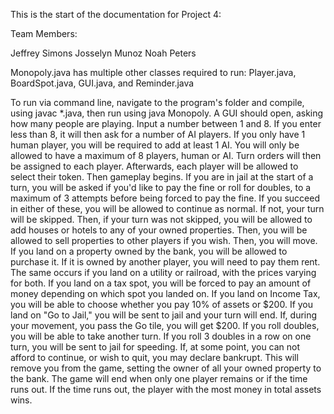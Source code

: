 This is the start of the documentation for Project 4:

Team Members:

Jeffrey Simons 
Josselyn Munoz
Noah Peters

Monopoly.java has multiple other classes required to run: 
Player.java, 
BoardSpot.java, 
GUI.java, 
and Reminder.java

To run via command line, navigate to the program's folder and compile, using javac \*.java, then run using java Monopoly.
A GUI should open, asking how many people are playing. Input a number between 1 and 8. If you enter less than 8, it will then ask for a number of AI players. If you only have 1 human player, you will be required to add at least 1 AI. You will only be allowed to have a maximum of 8 players, human or AI. Turn orders will then be assigned to each player. Afterwards, each player will be allowed to select their token. Then gameplay begins. 
If you are in jail at the start of a turn, you will be asked if you'd like to pay the fine or roll for doubles, to a maximum of 3 attempts before being forced to pay the fine. If you succeed in either of these, you will be allowed to continue as normal. If not, your turn will be skipped. Then, if your turn was not skipped, you will be allowed to add houses or hotels to any of your owned properties. Then, you will be allowed to sell properties to other players if you wish. 
Then, you will move. If you land on a property owned by the bank, you will be allowed to purchase it. If it is owned by another player, you will need to pay them rent. The same occurs if you land on a utility or railroad, with the prices varying for both. 
If you land on a tax spot, you will be forced to pay an amount of money depending on which spot you landed on. If you land on Income Tax, you will be able to choose whether you pay 10% of assets or $200. 
If you land on "Go to Jail," you will be sent to jail and your turn will end.
If, during your movement, you pass the Go tile, you will get $200. If you roll doubles, you will be able to take another turn. If you roll 3 doubles in a row on one turn, you will be sent to jail for speeding. 
If, at some point, you can not afford to continue, or wish to quit, you may declare bankrupt. This will remove you from the game, setting the owner of all your owned property to the bank.
The game will end when only one player remains or if the time runs out. If the time runs out, the player with the most money in total assets wins.

